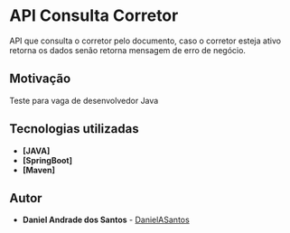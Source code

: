 # API Consulta Corretor
API que consulta o corretor pelo documento, caso o corretor esteja ativo retorna os dados senão retorna mensagem de erro de negócio.


## Motivação
Teste para vaga de desenvolvedor Java


## Tecnologias utilizadas
- __[JAVA]__
- __[SpringBoot]__ 
- __[Maven]__


## Autor
- **Daniel Andrade dos Santos** - [DanielASantos](https://github.com/DanielASantos)
